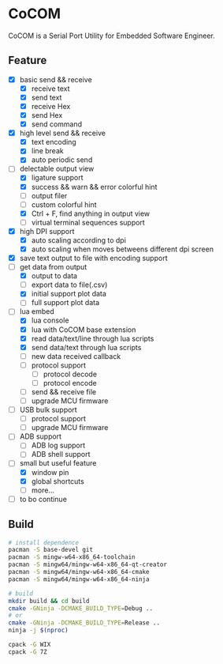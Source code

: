 # CoCOM

CoCOM is a Serial Port Utility for Embedded Software Engineer.

## Feature

- [x] basic send && receive
  - [x] receive text
  - [x] send text
  - [x] receive Hex
  - [x] send Hex
  - [x] send command
- [x] high level send && receive
  - [x] text encoding
  - [x] line break
  - [x] auto periodic send
- [ ] delectable output view
  - [x] ligature support
  - [x] success && warn && error colorful hint
  - [ ] output filer
  - [ ] custom colorful hint
  - [x] Ctrl + F, find anything in output view
  - [ ] virtual terminal sequences support
- [x] high DPI support
  - [x] auto scaling according to dpi
  - [x] auto scaling when moves betweens different dpi screen
- [x] save text output to file with encoding support
- [ ] get data from output
  - [x] output to data
  - [ ] export data to file(.csv)
  - [x] initial support plot data
  - [ ] full support plot data
- [ ] lua embed
  - [x] lua console
  - [x] lua with CoCOM base extension
  - [x] read data/text/line through lua scripts
  - [x] send data/text through lua scripts
  - [ ] new data received callback
  - [ ] protocol support
    - [ ] protocol decode
    - [ ] protocol encode
  - [ ] send && receive file
  - [ ] upgrade MCU firmware
- [ ] USB bulk support
  - [ ] protocol support
  - [ ] upgrade MCU firmware
- [ ] ADB support
  - [ ] ADB log support
  - [ ] ADB shell support
- [ ] small but useful feature
  - [x] window pin
  - [x] global shortcuts
  - [ ] more...
- [ ] to bo continue

## Build

``` bash
# install dependence
pacman -S base-devel git
pacman -S mingw-w64-x86_64-toolchain
pacman -S mingw64/mingw-w64-x86_64-qt-creator
pacman -S mingw64/mingw-w64-x86_64-cmake
pacman -S mingw64/mingw-w64-x86_64-ninja

# build
mkdir build && cd build
cmake -GNinja -DCMAKE_BUILD_TYPE=Debug ..
# or
cmake -GNinja -DCMAKE_BUILD_TYPE=Release ..
ninja -j $(nproc)

cpack -G WIX
cpack -G 7Z
```
